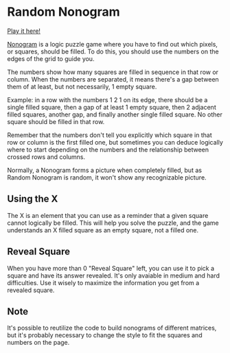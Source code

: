 # Random Nonogram

[Play it here!](https://codepen.io/Cau-Shimoda/full/KwKMVJE)

[Nonogram](https://en.wikipedia.org/wiki/Nonogram) is a logic puzzle game where you have to find out which pixels, or squares, should be filled. To do this, you should use the numbers on the edges of the grid to guide you.

The numbers show how many squares are filled in sequence in that row or column. When the numbers are separated, it means there's a gap between them of at least, but not necessarily, 1 empty square. 

Example: in a row with the numbers 1 2 1 on its edge, there should be a single filled square, then a gap of at least 1 empty square, then 2 adjacent filled squares, another gap, and finally another single filled square. 
No other square should be filled in that row. 

Remember that the numbers don't tell you explicitly which square in that row or column is the first filled one, but sometimes you can deduce logically where to start depending on the numbers and the relationship between crossed rows and columns. 

Normally, a Nonogram forms a picture when completely filled, but as Random Nonogram is random, it won't show any recognizable picture.

## Using the X

The X is an element that you can use as a reminder that a given square cannot logically be filled. This will help you solve the puzzle, and the game understands an X filled square as an empty square, not a filled one.

## Reveal Square

When you have more than 0 "Reveal Square" left, you can use it to pick a square and have its answer revealed. It's only avaiable in medium and hard difficulties. Use it wisely to maximize the information you get from a revealed square. 

## Note

It's possible to reutilize the code to build nonograms of different matrices, but it's probably necessary to change the style to fit the squares and numbers on the page.
